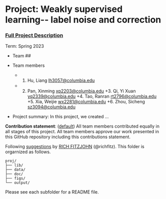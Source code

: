 # Project: Weakly supervised learning-- label noise and correction


### [Full Project Description](doc/project3_desc.md)

Term: Spring 2023

+ Team ##
+ Team members
	+ 1. Hu, Liang lh3057@columbia.edu
	+ 2. Pan, Xinming xp2203@columbia.edu
	+3. Qi, Yi Xuan yq2339@columbia.edu
	+4. Tao, Ranran rt2796@columbia.edu
	+5. Xia, Weijie wx2281@columbia.edu
	+6. Zhou, Sicheng sz3094@columbia.edu

+ Project summary: In this project, we created ...
	

**Contribution statement**: ([default](doc/a_note_on_contributions.md)) All team members contributed equally in all stages of this project. All team members approve our work presented in this GitHub repository including this contributions statement. 

Following [suggestions](http://nicercode.github.io/blog/2013-04-05-projects/) by [RICH FITZJOHN](http://nicercode.github.io/about/#Team) (@richfitz). This folder is orgarnized as follows.

```
proj/
├── lib/
├── data/
├── doc/
├── figs/
└── output/
```

Please see each subfolder for a README file.
